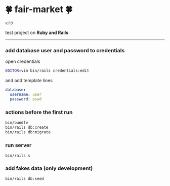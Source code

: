 # 🍀 fair-market 🍀
<sup>*v.1.0*</sup>

test project on **Ruby and Rails**

---

### add database user and password to credentials
open credentials
```bash
EDITOR=vim bin/rails credentials:edit
```
and add template lines
```yaml
database:
  username: user
  password: pswd
```

### actions before the first run
```bash
bin/bundle
bin/rails db:create
bin/rails db:migrate
```

### run server
```bush
bin/rails s
```

### add fakes data (only development)
```bash
bin/rails db:seed
```